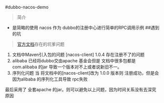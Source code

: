 #dubbo-nacos-demo 
> 简介
 * 是简略的使用 nacos 作为 dubbo的注册中心进行简单的RPC调用示例
##遇到的坑
> [官方文档](http://dubbo.apache.org/zh-cn/docs/user/references/registry/nacos.html)存在的坑爹问题
1. 文档中Maven引入包的问题 [nacos-client] 1.0.4 存在注册不了的问题
2. alibaba 已经将dubbo交由apache 基金会但是 文档中很多包都是com.alibaba 的jar 导致一个版本对不上或者说新旧不一。
3. 序列化问题
  当 将文档中的[nacos-client]改为 1.0.0 版本则 注册成功，但是会因为alibaba 的序列化工具导致 rpc失败

最后采用了 全套apache 的jar。则可以避免以上问题，因为时间关系没有去深究原因
